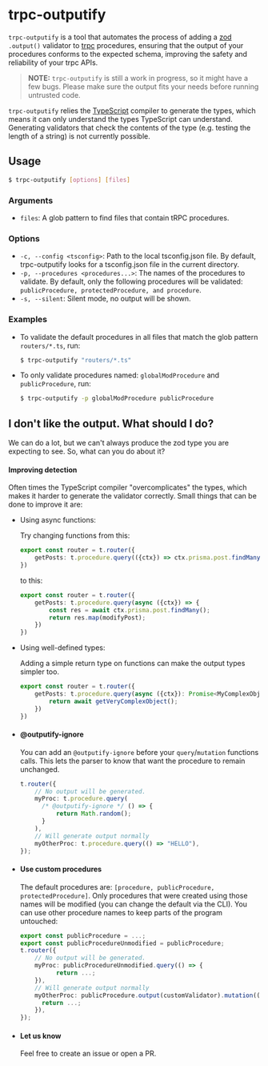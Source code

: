# trpc-outputify
`trpc-outputify` is a tool that automates the process of adding a [zod](https://zod.dev/) `.output()` validator to [trpc](https://trpc.io/) procedures, ensuring that the output of your procedures conforms to the expected schema, improving the safety and reliability of your trpc APIs.

> **NOTE:** `trpc-outputify` is still a work in progress, so it might have a few bugs. Please make sure the output fits your needs before running untrusted code.

`trpc-outputify` relies the [TypeScript](https://www.typescriptlang.org/) compiler to generate the types, which means it can only understand the types TypeScript can understand. Generating validators that check the contents of the type (e.g. testing the length of a string) is not currently possible.

## Usage

```sh
$ trpc-outputify [options] [files]
```

### Arguments

- `files`: A glob pattern to find files that contain tRPC procedures.

### Options

- `-c, --config <tsconfig>`: Path to the local tsconfig.json file. By default, trpc-outputify looks for a tsconfig.json file in the current directory.
- `-p, --procedures <procedures...>`: The names of the procedures to validate. By default, only the following procedures will be validated: `publicProcedure, protectedProcedure, and procedure`.
- `-s, --silent`: Silent mode, no output will be shown.

### Examples

- To validate the default procedures in all files that match the glob pattern `routers/*.ts`, run:
  ```sh
  $ trpc-outputify "routers/*.ts"
  ```
- To only validate procedures named: `globalModProcedure` and `publicProcedure`, run:
  ```sh
  $ trpc-outputify -p globalModProcedure publicProcedure
  ```

## I don't like the output. What should I do?
We can do a lot, but we can't always produce the zod type you are expecting to see. So, what can you do about it?

#### Improving detection
Often times the TypeScript compiler "overcomplicates" the types, which makes it harder to generate the validator correctly. Small things that can be done to improve it are:

  - Using async functions: 
  
    Try changing functions from this:
    ```typescript
    export const router = t.router({
    	getPosts: t.procedure.query(({ctx}) => ctx.prisma.post.findMany().then(res => res.map(modifyPost)))
    })
    ```

    to this:
    ```typescript
    export const router = t.router({
    	getPosts: t.procedure.query(async ({ctx}) => {
            const res = await ctx.prisma.post.findMany();
            return res.map(modifyPost);
        })
    })
    ```

  - Using well-defined types:
  
    Adding a simple return type on functions can make the output types simpler too.
    
    ```typescript
    export const router = t.router({
    	getPosts: t.procedure.query(async ({ctx}): Promise<MyComplexObject> => {
            return await getVeryComplexObject();
        })
    })
    ```

- #### @outputify-ignore
  You can add an `@outputify-ignore` before your `query`/`mutation` functions calls. This lets the parser to know that want the procedure to remain unchanged.

  ```typescript
  t.router({
      // No output will be generated.
      myProc: t.procedure.query(
      	/* @outputify-ignore */ () => {
      		return Math.random();
      	}
      ),
      // Will generate output normally
      myOtherProc: t.procedure.query(() => "HELLO"),
  });
  ```
- #### Use custom procedures
  The default procedures are: `[procedure, publicProcedure, protectedProcedure]`. Only procedures that were created using those names will be modified (you can change the default via the CLI). You can use other procedure names to keep parts of the program untouched:

  ```typescript
  export const publicProcedure = ...;
  export const publicProcedureUnmodified = publicProcedure;
  t.router({
      // No output will be generated.
      myProc: publicProcedureUnmodified.query(() => {
    		return ...;
      }),
      // Will generate output normally
      myOtherProc: publicProcedure.output(customValidator).mutation(() => {
        return ...;
      }),
  });
  ```
- #### Let us know
  Feel free to create an issue or open a PR.


